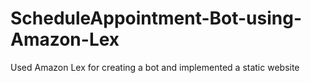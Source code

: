 # ScheduleAppointment-Bot-using-Amazon-Lex
Used Amazon Lex for creating a bot and implemented a static website
